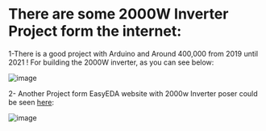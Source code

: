 # There are some 2000W Inverter Project form the internet:

1-There is a good project with Arduino and Around 400,000 from 2019 until 2021 ! For building the 2000W inverter, as you can see below:

![image](https://user-images.githubusercontent.com/6679151/126072088-ca663196-daae-42c2-9567-0e45f6260421.png)

2- Another Project form EasyEDA website with 2000w Inverter poser could be seen [here][1]:

![image](https://user-images.githubusercontent.com/6679151/126072698-b25acfff-4282-4ec6-8394-a904346e2b20.png)


  [1]: https://easyeda.com/lalolimarco/inverter-2000-watt
